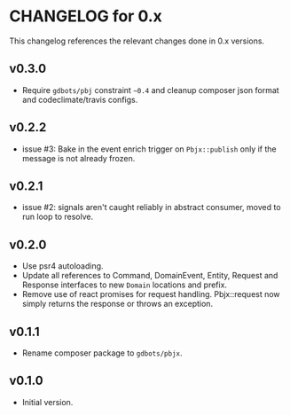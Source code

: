 # CHANGELOG for 0.x
This changelog references the relevant changes done in 0.x versions.


## v0.3.0
* Require `gdbots/pbj` constraint `~0.4` and cleanup composer json format and codeclimate/travis configs.


## v0.2.2
* issue #3: Bake in the event enrich trigger on `Pbjx::publish` only if the message is not already frozen.


## v0.2.1
* issue #2: signals aren't caught reliably in abstract consumer, moved to run loop to resolve.


## v0.2.0
* Use psr4 autoloading.
* Update all references to Command, DomainEvent, Entity, Request and Response interfaces to new `Domain` locations and prefix.
* Remove use of react promises for request handling.  Pbjx::request now simply returns the response or throws an exception.


## v0.1.1
* Rename composer package to `gdbots/pbjx`.


## v0.1.0
* Initial version.
